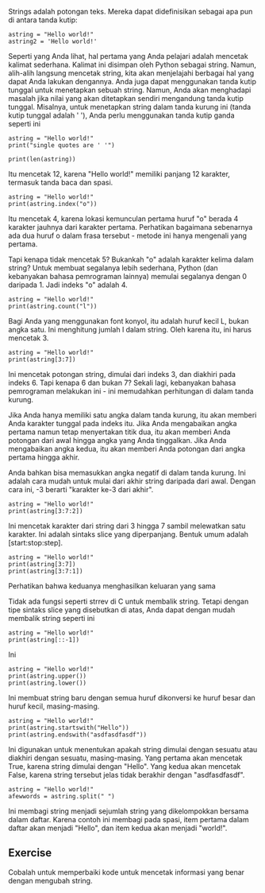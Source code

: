 Strings adalah potongan teks. Mereka dapat didefinisikan sebagai apa pun di antara tanda kutip:

    astring = "Hello world!"
    astring2 = 'Hello world!'

Seperti yang Anda lihat, hal pertama yang Anda pelajari adalah mencetak kalimat sederhana. Kalimat ini disimpan oleh Python sebagai string. Namun, alih-alih langsung mencetak string, kita akan menjelajahi berbagai hal yang dapat Anda lakukan dengannya. Anda juga dapat menggunakan tanda kutip tunggal untuk menetapkan sebuah string. Namun, Anda akan menghadapi masalah jika nilai yang akan ditetapkan sendiri mengandung tanda kutip tunggal. Misalnya, untuk menetapkan string dalam tanda kurung ini (tanda kutip tunggal adalah ' '), Anda perlu menggunakan tanda kutip ganda seperti ini

    astring = "Hello world!"
    print("single quotes are ' '")

    print(len(astring))

Itu mencetak 12, karena "Hello world!" memiliki panjang 12 karakter, termasuk tanda baca dan spasi.

    astring = "Hello world!"
    print(astring.index("o"))

Itu mencetak 4, karena lokasi kemunculan pertama huruf "o" berada 4 karakter jauhnya dari karakter pertama. Perhatikan bagaimana sebenarnya ada dua huruf o dalam frasa tersebut - metode ini hanya mengenali yang pertama.

Tapi kenapa tidak mencetak 5? Bukankah "o" adalah karakter kelima dalam string? Untuk membuat segalanya lebih sederhana, Python (dan kebanyakan bahasa pemrograman lainnya) memulai segalanya dengan 0 daripada 1. Jadi indeks "o" adalah 4.

    astring = "Hello world!"
    print(astring.count("l"))

Bagi Anda yang menggunakan font konyol, itu adalah huruf kecil L, bukan angka satu. Ini menghitung jumlah l dalam string. Oleh karena itu, ini harus mencetak 3.

    astring = "Hello world!"
    print(astring[3:7])

Ini mencetak potongan string, dimulai dari indeks 3, dan diakhiri pada indeks 6. Tapi kenapa 6 dan bukan 7? Sekali lagi, kebanyakan bahasa pemrograman melakukan ini - ini memudahkan perhitungan di dalam tanda kurung.

Jika Anda hanya memiliki satu angka dalam tanda kurung, itu akan memberi Anda karakter tunggal pada indeks itu. Jika Anda mengabaikan angka pertama namun tetap menyertakan titik dua, itu akan memberi Anda potongan dari awal hingga angka yang Anda tinggalkan. Jika Anda mengabaikan angka kedua, itu akan memberi Anda potongan dari angka pertama hingga akhir.

Anda bahkan bisa memasukkan angka negatif di dalam tanda kurung. Ini adalah cara mudah untuk mulai dari akhir string daripada dari awal. Dengan cara ini, -3 berarti "karakter ke-3 dari akhir".

    astring = "Hello world!"
    print(astring[3:7:2])

Ini mencetak karakter dari string dari 3 hingga 7 sambil melewatkan satu karakter. Ini adalah sintaks slice yang diperpanjang. Bentuk umum adalah [start:stop:step].

    astring = "Hello world!"
    print(astring[3:7])
    print(astring[3:7:1])

Perhatikan bahwa keduanya menghasilkan keluaran yang sama

Tidak ada fungsi seperti strrev di C untuk membalik string. Tetapi dengan tipe sintaks slice yang disebutkan di atas, Anda dapat dengan mudah membalik string seperti ini

    astring = "Hello world!"
    print(astring[::-1])

Ini

    astring = "Hello world!"
    print(astring.upper())
    print(astring.lower())

Ini membuat string baru dengan semua huruf dikonversi ke huruf besar dan huruf kecil, masing-masing.

    astring = "Hello world!"
    print(astring.startswith("Hello"))
    print(astring.endswith("asdfasdfasdf"))

Ini digunakan untuk menentukan apakah string dimulai dengan sesuatu atau diakhiri dengan sesuatu, masing-masing. Yang pertama akan mencetak True, karena string dimulai dengan "Hello". Yang kedua akan mencetak False, karena string tersebut jelas tidak berakhir dengan "asdfasdfasdf".

    astring = "Hello world!"
    afewwords = astring.split(" ")

Ini membagi string menjadi sejumlah string yang dikelompokkan bersama dalam daftar. Karena contoh ini membagi pada spasi, item pertama dalam daftar akan menjadi "Hello", dan item kedua akan menjadi "world!".

Exercise
--------

Cobalah untuk memperbaiki kode untuk mencetak informasi yang benar dengan mengubah string.